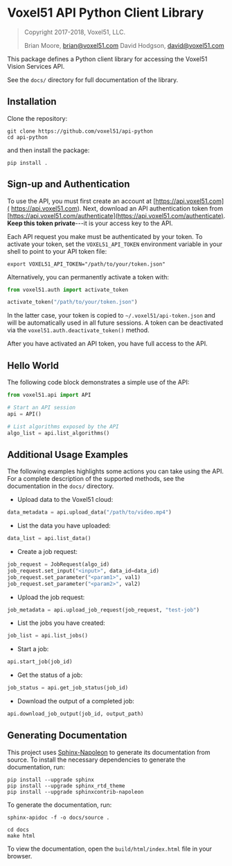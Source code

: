 # Voxel51 API Python Client Library
>
> Copyright 2017-2018, Voxel51, LLC.
>
> Brian Moore, brian@voxel51.com
> David Hodgson, david@voxel51.com
>

This package defines a Python client library for accessing the Voxel51 Vision
Services API.

See the `docs/` directory for full documentation of the library.


## Installation

Clone the repository:
```shell
git clone https://github.com/voxel51/api-python
cd api-python
```

and then install the package:
```shell
pip install .
```

## Sign-up and Authentication

To use the API, you must first create an account at [https://api.voxel51.com](
https://api.voxel51.com). Next, download an API authentication token from
[https://api.voxel51.com/authenticate](https://api.voxel51.com/authenticate).
**Keep this token private**---it is your access key to the API.

Each API request you make must be authenticated by your token. To activate your
token, set the `VOXEL51_API_TOKEN` environment variable in your shell to point
to your API token file:

```shell
export VOXEL51_API_TOKEN="/path/to/your/token.json"
```

Alternatively, you can permanently activate a token with:

```python
from voxel51.auth import activate_token

activate_token("/path/to/your/token.json")
```

In the latter case, your token is copied to `~/.voxel51/api-token.json`
and will be automatically used in all future sessions. A token can be
deactivated via the `voxel51.auth.deactivate_token()` method.

After you have activated an API token, you have full access to the API.


## Hello World

The following code block demonstrates a simple use of the API:

```python
from voxel51.api import API

# Start an API session
api = API()

# List algorithms exposed by the API
algo_list = api.list_algorithms()
```


## Additional Usage Examples

The following examples highlights some actions you can take using the API.
For a complete description of the supported methods, see the documentation
in the `docs/` directory.

* Upload data to the Voxel51 cloud:
```python
data_metadata = api.upload_data("/path/to/video.mp4")
```

* List the data you have uploaded:
```python
data_list = api.list_data()
```

* Create a job request:
```python
job_request = JobRequest(algo_id)
job_request.set_input("<input>", data_id=data_id)
job_request.set_parameter("<param1>", val1)
job_request.set_parameter("<param2>", val2)
```

* Upload the job request:
```python
job_metadata = api.upload_job_request(job_request, "test-job")
```

* List the jobs you have created:
```python
job_list = api.list_jobs()
```

* Start a job:
```python
api.start_job(job_id)
```

* Get the status of a job:
```python
job_status = api.get_job_status(job_id)
```

* Download the output of a completed job:
```python
api.download_job_output(job_id, output_path)
```


## Generating Documentation

This project uses
[Sphinx-Napoleon](https://pypi.python.org/pypi/sphinxcontrib-napoleon)
to generate its documentation from source. To install the necessary
dependencies to generate the documentation, run:

```shell
pip install --upgrade sphinx
pip install --upgrade sphinx_rtd_theme
pip install --upgrade sphinxcontrib-napoleon
```

To generate the documentation, run:

```shell
sphinx-apidoc -f -o docs/source .

cd docs
make html
```

To view the documentation, open the `build/html/index.html` file in
your browser.
